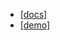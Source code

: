 
* [[docs]](https://github.com/dcoinapi/openapi/wiki)
* [[demo]](https://github.com/dcoinapi/openapi/tree/master/REST-Python2.7)

